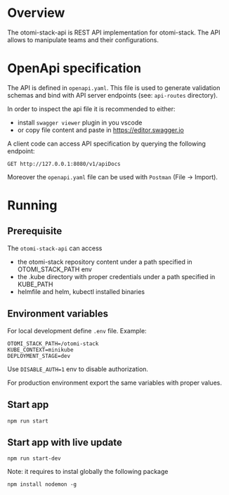 #  Overview

The otomi-stack-api is REST API implementation for otomi-stack.
The API allows to manipulate teams and their configurations.

  
# OpenApi specification
The API is defined in `openapi.yaml`. This file is used to generate validation schemas and bind with API server endpoints (see: `api-routes` directory).



In order to inspect the api file it is recommended to either:
- install `swagger viewer` plugin in you vscode
- or copy file content and paste in https://editor.swagger.io

A client code can access API specification by querying the following endpoint:
```
GET http://127.0.0.1:8080/v1/apiDocs
```

Moreover the `openapi.yaml` file can be used with `Postman` (File -> Import).

# Running
## Prerequisite
The `otomi-stack-api` can access
- the otomi-stack repository content under a path specified in OTOMI_STACK_PATH env
- the .kube directory with proper credentials under a path specified in KUBE_PATH
- helmfile and helm, kubectl installed binaries

## Environment variables
For local development define `.env` file. Example:
```
OTOMI_STACK_PATH=/otomi-stack
KUBE_CONTEXT=minikube
DEPLOYMENT_STAGE=dev
```

Use `DISABLE_AUTH=1` env to disable authorization.


For production environment export the same variables with proper values.


## Start app
```
npm run start
```

## Start app with live update
```
npm run start-dev
```

Note: it requires to instal globally the following package
```
npm install nodemon -g
```
